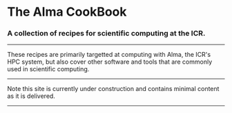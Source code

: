 # The Alma CookBook

### A collection of recipes for scientific computing at the ICR.

---  

These recipes are primarily targetted at computing with Alma, the ICR's HPC system, but also cover other software and tools that are commonly used in scientific computing.

---  

Note this site is currently under construction and contains minimal content as it is delivered.

---  

